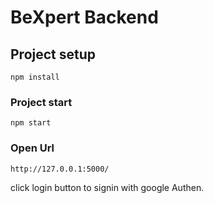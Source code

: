 # BeXpert Backend

## Project setup

```
npm install
```

### Project start

```
npm start
```

### Open Url

```
http://127.0.0.1:5000/
```

click login button to signin with google Authen.
